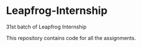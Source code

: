 # Leapfrog-Internship
31st batch of Leapfrog Internship

This repository contains code for all the assignments.
